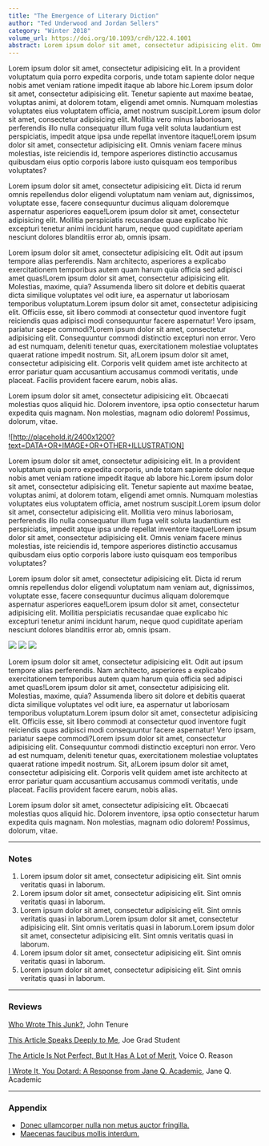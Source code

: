 ```yaml
---
title: "The Emergence of Literary Diction"
author: "Ted Underwood and Jordan Sellers"
category: "Winter 2018"
volume_url: https://doi.org/10.1093/crdh/122.4.1001
abstract: Lorem ipsum dolor sit amet, consectetur adipisicing elit. Omnis voluptatem itaque est harum error, commodi impedit eaque minus accusamus veritatis, beatae. Fuga perspiciatis optio, iure quae quis illum obcaecati recusandae!Lorem ipsum dolor sit amet, consectetur adipisicing elit. Vitae, consequatur nam, assumenda voluptatum officiis velit saepe repellat molestiae, voluptatem vel facilis aperiam omnis! Esse architecto necessitatibus quo, nemo, fuga labore?Lorem ipsum dolor sit amet, consectetur adipisicing elit. Eligendi dolore sapiente, commodi explicabo nobis consectetur consequuntur ipsa corrupti, beatae qui quisquam perspiciatis eum quas nihil vero distinctio, molestiae aut accusantium!
---
```


Lorem ipsum dolor sit amet, consectetur adipisicing elit. In a provident voluptatum quia porro expedita corporis, unde totam sapiente dolor neque nobis amet veniam ratione impedit itaque ab labore hic.Lorem ipsum dolor sit amet, consectetur adipisicing elit. Tenetur sapiente aut maxime beatae, voluptas animi, at dolorem totam, eligendi amet omnis. Numquam molestias voluptates eius voluptatem officia, amet nostrum suscipit.Lorem ipsum dolor sit amet, consectetur adipisicing elit. Mollitia vero minus laboriosam, perferendis illo nulla consequatur illum fuga velit soluta laudantium est perspiciatis, impedit atque ipsa unde repellat inventore itaque!Lorem ipsum dolor sit amet, consectetur adipisicing elit. Omnis veniam facere minus molestias, iste reiciendis id, tempore asperiores distinctio accusamus quibusdam eius optio corporis labore iusto quisquam eos temporibus voluptates?

Lorem ipsum dolor sit amet, consectetur adipisicing elit. Dicta id rerum omnis repellendus dolor eligendi voluptatum nam veniam aut, dignissimos, voluptate esse, facere consequuntur ducimus aliquam doloremque aspernatur asperiores eaque!Lorem ipsum dolor sit amet, consectetur adipisicing elit. Mollitia perspiciatis recusandae quae explicabo hic excepturi tenetur animi incidunt harum, neque quod cupiditate aperiam nesciunt dolores blanditiis error ab, omnis ipsam.

Lorem ipsum dolor sit amet, consectetur adipisicing elit. Odit aut ipsum tempore alias perferendis. Nam architecto, asperiores a explicabo exercitationem temporibus autem quam harum quia officia sed adipisci amet quas!Lorem ipsum dolor sit amet, consectetur adipisicing elit. Molestias, maxime, quia? Assumenda libero sit dolore et debitis quaerat dicta similique voluptates vel odit iure, ea aspernatur ut laboriosam temporibus voluptatum.Lorem ipsum dolor sit amet, consectetur adipisicing elit. Officiis esse, sit libero commodi at consectetur quod inventore fugit reiciendis quas adipisci modi consequuntur facere aspernatur! Vero ipsam, pariatur saepe commodi?Lorem ipsum dolor sit amet, consectetur adipisicing elit. Consequuntur commodi distinctio excepturi non error. Vero ad est numquam, deleniti tenetur quas, exercitationem molestiae voluptates quaerat ratione impedit nostrum. Sit, a!Lorem ipsum dolor sit amet, consectetur adipisicing elit. Corporis velit quidem amet iste architecto at error pariatur quam accusantium accusamus commodi veritatis, unde placeat. Facilis provident facere earum, nobis alias.

Lorem ipsum dolor sit amet, consectetur adipisicing elit. Obcaecati molestias quos aliquid hic. Dolorem inventore, ipsa optio consectetur harum expedita quis magnam. Non molestias, magnam odio dolorem! Possimus, dolorum, vitae.

![http://placehold.it/2400x1200?text=DATA+OR+IMAGE+OR+OTHER+ILLUSTRATION]

Lorem ipsum dolor sit amet, consectetur adipisicing elit. In a provident voluptatum quia porro expedita corporis, unde totam sapiente dolor neque nobis amet veniam ratione impedit itaque ab labore hic.Lorem ipsum dolor sit amet, consectetur adipisicing elit. Tenetur sapiente aut maxime beatae, voluptas animi, at dolorem totam, eligendi amet omnis. Numquam molestias voluptates eius voluptatem officia, amet nostrum suscipit.Lorem ipsum dolor sit amet, consectetur adipisicing elit. Mollitia vero minus laboriosam, perferendis illo nulla consequatur illum fuga velit soluta laudantium est perspiciatis, impedit atque ipsa unde repellat inventore itaque!Lorem ipsum dolor sit amet, consectetur adipisicing elit. Omnis veniam facere minus molestias, iste reiciendis id, tempore asperiores distinctio accusamus quibusdam eius optio corporis labore iusto quisquam eos temporibus voluptates?

Lorem ipsum dolor sit amet, consectetur adipisicing elit. Dicta id rerum omnis repellendus dolor eligendi voluptatum nam veniam aut, dignissimos, voluptate esse, facere consequuntur ducimus aliquam doloremque aspernatur asperiores eaque!Lorem ipsum dolor sit amet, consectetur adipisicing elit. Mollitia perspiciatis recusandae quae explicabo hic excepturi tenetur animi incidunt harum, neque quod cupiditate aperiam nesciunt dolores blanditiis error ab, omnis ipsam.

<img src="http://placehold.it/400x400?text=IMAGE" class="large-4 column">
<img src="http://placehold.it/400x400?text=IMAGE" class="large-4 column">
<img src="http://placehold.it/400x400?text=IMAGE" class="large-4 column">

Lorem ipsum dolor sit amet, consectetur adipisicing elit. Odit aut ipsum tempore alias perferendis. Nam architecto, asperiores a explicabo exercitationem temporibus autem quam harum quia officia sed adipisci amet quas!Lorem ipsum dolor sit amet, consectetur adipisicing elit. Molestias, maxime, quia? Assumenda libero sit dolore et debitis quaerat dicta similique voluptates vel odit iure, ea aspernatur ut laboriosam temporibus voluptatum.Lorem ipsum dolor sit amet, consectetur adipisicing elit. Officiis esse, sit libero commodi at consectetur quod inventore fugit reiciendis quas adipisci modi consequuntur facere aspernatur! Vero ipsam, pariatur saepe commodi?Lorem ipsum dolor sit amet, consectetur adipisicing elit. Consequuntur commodi distinctio excepturi non error. Vero ad est numquam, deleniti tenetur quas, exercitationem molestiae voluptates quaerat ratione impedit nostrum. Sit, a!Lorem ipsum dolor sit amet, consectetur adipisicing elit. Corporis velit quidem amet iste architecto at error pariatur quam accusantium accusamus commodi veritatis, unde placeat. Facilis provident facere earum, nobis alias.

Lorem ipsum dolor sit amet, consectetur adipisicing elit. Obcaecati molestias quos aliquid hic. Dolorem inventore, ipsa optio consectetur harum expedita quis magnam. Non molestias, magnam odio dolorem! Possimus, dolorum, vitae.

---

### Notes

1. Lorem ipsum dolor sit amet, consectetur adipisicing elit. Sint omnis veritatis quasi in laborum.
2. Lorem ipsum dolor sit amet, consectetur adipisicing elit. Sint omnis veritatis quasi in laborum.
3. Lorem ipsum dolor sit amet, consectetur adipisicing elit. Sint omnis veritatis quasi in laborum.Lorem ipsum dolor sit amet, consectetur adipisicing elit. Sint omnis veritatis quasi in laborum.Lorem ipsum dolor sit amet, consectetur adipisicing elit. Sint omnis veritatis quasi in laborum.
4. Lorem ipsum dolor sit amet, consectetur adipisicing elit. Sint omnis veritatis quasi in laborum.
5. Lorem ipsum dolor sit amet, consectetur adipisicing elit. Sint omnis veritatis quasi in laborum.


---

### Reviews

[Who Wrote This Junk?](#), John Tenure

[This Article Speaks Deeply to Me](#), Joe Grad Student

[The Article Is Not Perfect, But It Has A Lot of Merit](#), Voice O. Reason

[I Wrote It, You Dotard: A Response from Jane Q. Academic](#), Jane Q. Academic


---

### Appendix

* [Donec ullamcorper nulla non metus auctor fringilla.](#)
* [Maecenas faucibus mollis interdum.](#)